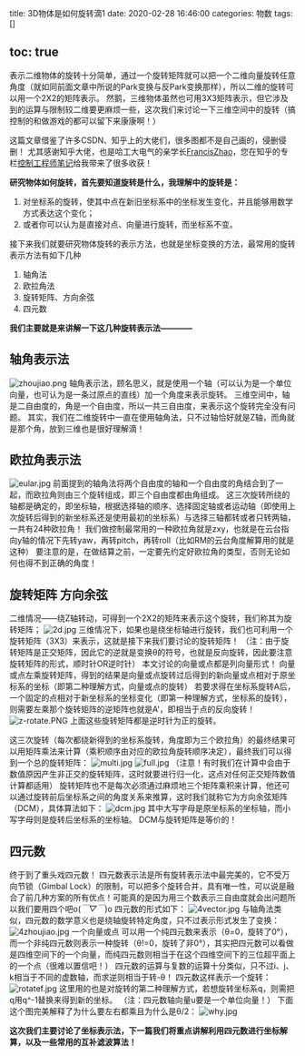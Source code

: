 title: 3D物体是如何旋转滴1
date: 2020-02-28 16:46:00
categories: 物数
tags: []

toc: true
---
表示二维物体的旋转十分简单，通过一个旋转矩阵就可以把一个二维向量旋转任意角度（就如同前面文章中所说的Park变换与反Park变换那样），所以二维的旋转可以用一个2X2的矩阵表示。
然鹅，三维物体虽然也可用3X3矩阵表示，但它涉及到的运算与限制较二维要更麻烦一些，这次我们来讨论一下三维空间中的旋转（搞控制的和做游戏的都可以留下来康康啊！）

这篇文章借鉴了许多CSDN、知乎上的大佬们，很多图都不是自己画的，侵删侵删！
尤其感谢知乎大佬，也是哈工大电气的亲学长[FrancisZhao][1]，您在知乎的专栏[控制工程师笔记][2]给我带来了很多收获！


**研究物体如何旋转，首先要知道旋转是什么，我理解中的旋转是：**

 1. 对坐标系的旋转，使其中点在新旧坐标系中的坐标发生变化，并且能够用数学方式表达这个变化；
 2. 或者你可以认为是直接对点、向量进行旋转，而坐标系不变。

接下来我们就要研究物体旋转的表示方法，也就是坐标变换的方法，最常用的旋转表示方法有如下几种

 1. 轴角法
 2. 欧拉角法
 3. 旋转矩阵、方向余弦
 4. 四元数

**我们主要就是来讲解一下这几种旋转表示法————**

## 轴角表示法 ##
![zhoujiao.png][3]
轴角表示法，顾名思义，就是使用一个轴（可以认为是一个单位向量，也可认为是一条过原点的直线）加一个角度来表示旋转。
三维空间中，轴是二自由度的，角是一个自由度，所以一共三自由度，来表示这个旋转完全没有问题。
其实，我们在二维旋转中一直在使用轴角法，只不过轴恰好就是Z轴，而角就是那个角，放到三维也是很好理解滴！


## 欧拉角表示法 ##
![eular.jpg][4]
前面提到的轴角法将两个自由度的轴和一个自由度的角结合到了一起，而欧拉角则由三个旋转组成，即三个自由度都由角组成。
这三次旋转所绕的轴都是确定的，即坐标轴，根据选择轴的顺序、选择固定轴或者运动轴（即使用上次旋转后得到的新坐标系还是使用最初的坐标系）与选择三轴都转或者只转两轴，一共有24种欧拉角！
我们做控制最常用的一种欧拉角就是zxy，也就是在云台指向y轴的情况下先转yaw，再转pitch，再转roll（比如RM的云台角度解算用的就是这种）
要注意的是，在做结算之前，一定要先约定好欧拉角的类型，否则无论如何也得不到正确的角度！


## 旋转矩阵 方向余弦 ##
二维情况——绕Z轴转动，可得到一个2X2的矩阵来表示这个旋转，我们称其为旋转矩阵；
![2d.jpg][5]
三维情况下，如果也是绕坐标轴进行旋转，我们也可利用一个旋转矩阵（3X3）来表示，这就是接下来我们要讨论的旋转矩阵！
（注：由于旋转矩阵是正交矩阵，因此它的逆就是变换θ的符号，也就是反向旋转，因此要注意旋转矩阵的形式，顺时针OR逆时针）
本文讨论的向量或点都是列向量形式！
向量或点左乘旋转矩阵，得到的结果是向量或点旋转过后得到的新向量或点相对于原坐标系的坐标（即第二种理解方式，向量或点的旋转）
若要求得在坐标系旋转A后，一个固定的点相对于新坐标系的坐标变化（即第一种理解方式，坐标系的旋转），则需要左乘那个旋转矩阵的逆矩阵也就是A'，即相当于点的反向旋转！
![z-rotate.PNG][6]
上面这些旋转矩阵都是逆时针为正的旋转。

这三次旋转（每次都绕新得到的坐标系旋转，角度即为三个欧拉角）的最终结果可以用矩阵乘法来计算（乘积顺序由对应的欧拉角旋转顺序决定），最终我们可以得到一个总的旋转矩阵：
![multi.jpg][7]
![full.jpg][8]
（注意！有时我们在计算中会由于数值原因产生非正交的旋转矩阵，这时就要进行归一化，这点对任何正交矩阵数值计算都适用）
旋转矩阵也不是每次必须通过麻烦地三个矩阵乘积来计算，他还可以通过旋转前后坐标系之间的角度关系来推算，这时我们就称它为方向余弦矩阵（DCM），具体算法如下：
![dcm.jpg][9]
其中大写字母是原坐标系的坐标轴，而小写字母则是旋转后坐标系的坐标轴。
DCM与旋转矩阵是等价的！


## 四元数 ##
终于到了重头戏四元数！
四元数表示法是所有旋转表示法中最完美的，它不受万向节锁（Gimbal Lock）的限制，可以把多个旋转合并，具有唯一性，可以说是融合了前几种方案的所有优点！可能真的是因为用三个数表示三自由度就会出问题所以我们要用四个吧o(*￣▽￣*)o
四元数的形式如下：
![4vector.jpg][10]
与轴角法类似，四元数的数学意义也是绕轴旋转特定角度，只不过表示形式发生了变换：
![4zhoujiao.jpg][11]
一个向量或点 可以用一个纯四元数来表示（θ=0，旋转了0°），而一个非纯四元数则表示一种旋转（θ!=0，旋转了非0°），其实把四元数可以看做是四维空间下的一个向量，而纯四元数则相当于在这个四维空间下的三位超平面上的一个点（很难以置信吧！）
四元数的运算与复数的运算十分类似，只不过i、j、k相当于不同的虚数轴，而求逆则相当于转-θ！
四元数这样表示一个旋转：
![rotatef.jpg][12]
这里用的也是对旋转的第二种理解方式，若想旋转坐标系q，则需把q用q^-1替换来得到新的坐标。
（注：四元数轴向量u要是一个单位向量！）
下面这个图完美解释了为什么要左右都乘且为什么是θ/2：
![why.jpg][13]

**这次我们主要讨论了坐标表示法，下一篇我们将重点讲解利用四元数进行坐标解算，以及一些常用的互补滤波算法！**


  [1]: https://www.zhihu.com/people/zhao-yong-zheng-bu-zheng
  [2]: https://zhuanlan.zhihu.com/53231323
  [3]: /old_images/2020/02/2495871206.png
  [4]: /old_images/2020/02/1473089206.jpg
  [5]: /old_images/2020/02/3230677208.jpg
  [6]: /old_images/2020/02/1055054676.png
  [7]: /old_images/2020/02/4279915631.jpg
  [8]: /old_images/2020/02/1451004919.jpg
  [9]: /old_images/2020/02/3798843184.jpg
  [10]: /old_images/2020/02/855161026.jpg
  [11]: /old_images/2020/02/242777591.jpg
  [12]: /old_images/2020/02/817300143.jpg
  [13]: /old_images/2020/02/1356342890.jpg
